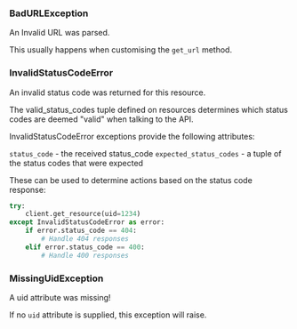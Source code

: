 ### BadURLException

An Invalid URL was parsed.

This usually happens when customising the `get_url` method.


### InvalidStatusCodeError

An invalid status code was returned for this resource.

The valid_status_codes tuple defined on resources determines which status codes are deemed "valid" when talking to the API.

InvalidStatusCodeError exceptions provide the following attributes:

`status_code` - the received status_code
`expected_status_codes` - a tuple of the status codes that were expected

These can be used to determine actions based on the status code response:

```python
try:
    client.get_resource(uid=1234)
except InvalidStatusCodeError as error:
    if error.status_code == 404:
        # Handle 404 responses
    elif error.status_code == 400:
        # Handle 400 responses
```


### MissingUidException

A uid attribute was missing!

If no `uid` attribute is supplied, this exception will raise.

